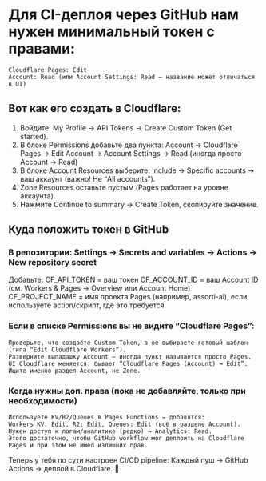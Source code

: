 # Для CI-деплоя через GitHub нам нужен минимальный токен с правами:

    Cloudflare Pages: Edit
    Account: Read (или Account Settings: Read — название может отличаться в UI)

## Вот как его создать в Cloudflare:
1. Войдите: My Profile → API Tokens → Create Custom Token (Get started).
2. В блоке Permissions добавьте два пункта:
    Account → Cloudflare Pages → Edit
    Account → Account Settings → Read (иногда просто Account → Read)
3. В блоке Account Resources выберите:
    Include → Specific accounts → ваш аккаунт (важно! Не “All accounts”).
4. Zone Resources оставьте пустым (Pages работает на уровне аккаунта).
5. Нажмите Continue to summary → Create Token, скопируйте значение.

## Куда положить токен в GitHub
### В репозитории: Settings → Secrets and variables → Actions → New repository secret
Добавьте:
            CF_API_TOKEN = ваш токен
            CF_ACCOUNT_ID = ваш Account ID (см. Workers & Pages → Overview или Account Home)
            CF_PROJECT_NAME = имя проекта Pages (например, assorti-ai), если используете action/скрипт, где это требуется.

### Если в списке Permissions вы не видите “Cloudflare Pages”:
    Проверьте, что создаёте Custom Token, а не выбираете готовый шаблон (типа “Edit Cloudflare Workers”).
    Разверните выпадашку Account — иногда пункт называется просто Pages.
    UI Cloudflare меняется: бывает “Cloudflare Pages (Account) → Edit”. Ищите именно раздел Account, не Zone.

### Когда нужны доп. права (пока не добавляйте, только при необходимости)
    Используете KV/R2/Queues в Pages Functions → добавятся:
    Workers KV: Edit, R2: Edit, Queues: Edit (всё в разделе Account).
    Нужен доступ к логам/аналитике (редко) → Analytics: Read.
    Этого достаточно, чтобы GitHub workflow мог деплоить на Cloudflare Pages и при этом не имел излишних прав.

Теперь у тебя по сути настроен CI/CD pipeline:
    Каждый пуш → GitHub Actions → деплой в Cloudflare. 🚀


